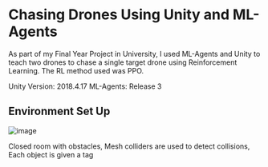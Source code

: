 # Chasing Drones Using Unity and ML-Agents

As part of my Final Year Project in University, I used ML-Agents and Unity to teach two drones to chase a single target drone using Reinforcement Learning. The RL method used was PPO. 

Unity Version: 2018.4.17
ML-Agents: Release 3

## Environment Set Up

![image](https://github.com/Printf-Hello-World/AI-Chasing-Drones/assets/59901029/fc1c1f39-0e27-4954-94d6-58da5b1fe94f)

Closed room with obstacles, Mesh colliders are used to detect collisions, Each object is given a tag



